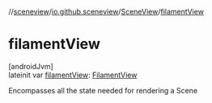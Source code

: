 //[sceneview](../../../index.md)/[io.github.sceneview](../index.md)/[SceneView](index.md)/[filamentView](filament-view.md)

# filamentView

[androidJvm]\
lateinit var [filamentView](filament-view.md): [FilamentView](../../io.github.sceneview.view/index.md#45027628%2FClasslikes%2F-1571379623)

Encompasses all the state needed for rendering a Scene
